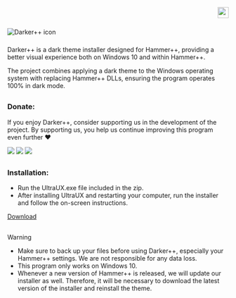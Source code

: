 <!DOCTYPE html>
<div align="right">

<a href="https://github.com/Source-BR/Darkerplusplus/blob/main/Readmes/Brazilian.md" target="_blank"><img src="https://github.com/Source-BR/Darkerplusplus/blob/main/Readmes/images/flag_br.png" height="25" width="25" target="_blank"></a>

</div>

###

<img align="center" src="https://github.com/Source-BR/Darkerplusplus/blob/main/Readmes/images/title.png" alt="Darker++ icon" />

###

Darker++ is a dark theme installer designed for Hammer++, providing a better visual experience both on Windows 10 and within Hammer++.

The project combines applying a dark theme to the Windows operating system with replacing Hammer++ DLLs, ensuring the program operates 100% in dark mode.

##

### Donate:

If you enjoy Darker++, consider supporting us in the development of the project. By supporting us, you help us continue improving this program even further ❤️

<a href="https://nubank.com.br/cobrar/1na00u/67594881-0eb2-45fc-b73c-7d065d9ba400" target="_blank"><img src="https://img.shields.io/badge/nubank-820AD1?style=for-the-badge&logo=nubank&logoColor=white" target="_blank"></a>
<a href="https://ko-fi.com/oficial_dazai" target="_blank"><img src="https://img.shields.io/badge/Ko--fi-F16061?style=for-the-badge&logo=ko-fi&logoColor=white" target="_blank"></a>
<a href="https://www.paypal.com/donate/?business=AUZRQZ6DZZAPQ&no_recurring=0&currency_code=USD" target="_blank"><img src="https://img.shields.io/badge/PayPal-00457C?style=for-the-badge&logo=paypal&logoColor=white" target="_blank"></a>

##

### Installation:

- Run the UltraUX.exe file included in the zip.
- After installing UltraUX and restarting your computer, run the installer and follow the on-screen instructions.

[Download](https://github.com/TeamSourceBR/Darkerplusplus/releases)

##

> [!WARNING]
> - Make sure to back up your files before using Darker++, especially your Hammer++ settings. We are not responsible for any data loss.
> - This program only works on Windows 10.
> - Whenever a new version of Hammer++ is released, we will update our installer as well. Therefore, it will be necessary to download the latest version of the installer and reinstall the theme.
